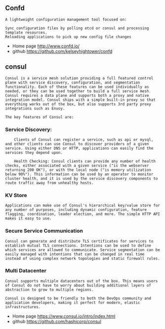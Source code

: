 ## Confd
	A lightweight configuration management tool focused on:

	Sync configuration files by polling etcd or consul and processing template resources.
	Reloading applications to pick up new config file changes

- Home page <http://www.confd.io/>
- github <https://github.com/kelseyhightower/confd>

## consul
	Consul is a service mesh solution providing a full featured control plane with service discovery, configuration, and segmentation functionality. Each of these features can be used individually as needed, or they can be used together to build a full service mesh. Consul requires a data plane and supports both a proxy and native integration model. Consul ships with a simple built-in proxy so that everything works out of the box, but also supports 3rd party proxy integrations such as Envoy.

	The key features of Consul are:

### Service Discovery:
		Clients of Consul can register a service, such as api or mysql, and other clients can use Consul to discover providers of a given service. Using either DNS or HTTP, applications can easily find the services they depend upon.

		Health Checking: Consul clients can provide any number of health checks, either associated with a given service ("is the webserver returning 200 OK"), or with the local node ("is memory utilization below 90%"). This information can be used by an operator to monitor cluster health, and it is used by the service discovery components to route traffic away from unhealthy hosts.

### KV Store
	Applications can make use of Consul's hierarchical key/value store for any number of purposes, including dynamic configuration, feature flagging, coordination, leader election, and more. The simple HTTP API makes it easy to use.

### Secure Service Communication
	Consul can generate and distribute TLS certificates for services to establish mutual TLS connections. Intentions can be used to define which services are allowed to communicate. Service segmentation can be easily managed with intentions that can be changed in real time instead of using complex network topologies and static firewall rules.

### Multi Datacenter
	Consul supports multiple datacenters out of the box. This means users of Consul do not have to worry about building additional layers of abstraction to grow to multiple regions.

	Consul is designed to be friendly to both the DevOps community and application developers, making it perfect for modern, elastic infrastructures.

- Home page <https://www.consul.io/intro/index.html>
- github <https://github.com/hashicorp/consul>